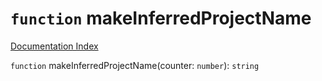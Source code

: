 # `function` makeInferredProjectName

[Documentation Index](../README.md)

`function` makeInferredProjectName(counter: `number`): `string`

